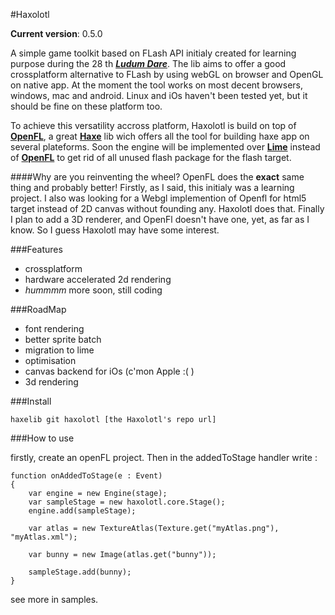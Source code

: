 #Haxolotl

**Current version**: 0.5.0

A simple game toolkit based on FLash API initialy created for learning purpose during the 28 th [**_Ludum Dare_**](http://www.ludumdare.com).
The lib aims to offer a good crossplatform alternative to FLash by using webGL on browser and OpenGL on native app.
At the moment the tool works on most decent browsers, windows, mac and android. Linux and iOs haven't been tested yet, but it should be fine on these platform too.

To achieve this versatility accross platform, Haxolotl is build on top of [**OpenFL**][OpenFL], a great [**Haxe**](http://www.haxe.org) lib wich offers all the tool for building haxe app on several plateforms.
Soon the engine will be implemented over [**Lime**][Lime] instead of [**OpenFL**][OpenFL] to get rid of all unused flash package for the flash target.

####Why are you reinventing the wheel? OpenFL does the **exact** same thing and probably better!
Firstly, as I said, this initialy was a learning project. I also was looking for a Webgl implemention of Openfl for html5 target instead of 2D canvas without founding any. Haxolotl does that. Finally I plan to add a 3D renderer, and OpenFl doesn't have one, yet, as far as I know. So I guess Haxolotl may have some interest.


[OpenFL]: https://github.com/openfl/openfl
[Lime]: https://github.com/openfl/lime

###Features

- crossplatform
- hardware accelerated 2d rendering
- _hummmm_ more soon, still coding

###RoadMap

- font rendering
- better sprite batch 
- migration to lime
- optimisation
- canvas backend for iOs (c'mon Apple :( )
- 3d rendering 

###Install 

	haxelib git haxolotl [the Haxolotl's repo url]

###How to use 

firstly, create an openFL project.
Then in the addedToStage handler write :

	function onAddedToStage(e : Event)
	{
		var engine = new Engine(stage);
		var sampleStage = new haxolotl.core.Stage();
		engine.add(sampleStage);
		
		var atlas = new TextureAtlas(Texture.get("myAtlas.png"), "myAtlas.xml");
		
		var bunny = new Image(atlas.get("bunny"));
		
		sampleStage.add(bunny);
	}


see more in samples.
